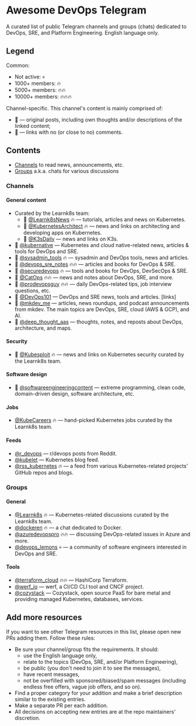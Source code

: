 # Awesome DevOps Telegram

A curated list of public Telegram channels and groups (chats) dedicated to DevOps, SRE, and Platform Engineering. English language only.

## Legend

Common:
- Not active: :skull:
- 1000+ members: :fire:
- 5000+ members: :fire::fire:
- 10000+ members: :fire::fire::fire:

Channel-specific. This channel's content is mainly comprised of:
- :memo: — original posts, including own thoughts and/or descriptions of the linked content;
- :link: — links with no (or close to no) comments.

## Contents

- [Channels](#channels) to read news, announcements, etc.
- [Groups](#groups) a.k.a. chats for various discussions

### Channels

#### General content

- Curated by the Learnk8s team:
  - :memo: [@Learnk8sNews](https://t.me/Learnk8sNews) :fire: — tutorials, articles and news on Kubernetes.
  - :memo: [@KubernetesArchitect](https://t.me/KubernetesArchitect) :fire: — news and links on architecting and developing apps on Kubernetes.
  - :memo: [@K3sDaily](https://t.me/K3sDaily) — news and links on K3s.
- :memo: [@kubernative](https://t.me/kubernative) — Kubernetes and cloud native-related news, articles & tools for DevOps and SRE.
- :link: [@sysadmin_tools](https://t.me/sysadmin_tools) :fire: — sysadmin and DevOps tools, news and articles.
- :memo: [@devops_sre_notes](https://t.me/devops_sre_notes) :fire::fire: — articles and books for DevOps & SRE.
- :link: [@securedevops](https://t.me/securedevops) :fire: — tools and books for DevOps, DevSecOps & SRE.
- :memo: [@CatOps](https://t.me/catops) :fire::fire: — news and notes about DevOps, SRE, and more.
- :memo: [@prodevopsguy](https://t.me/prodevopsguy) :fire::fire: — daily DevOps-related tips, job interview questions, etc.
- :link: [@DevOps101](https://t.me/DevOps101) — DevOps and SRE news, tools and articles. [links]
- :memo: [@mkdev_me](https://t.me/mkdev_me) — articles, news roundups, and podcast announcements from mkdev. The main topics are DevOps, SRE, cloud (AWS & GCP), and AI.
- :link: [@deep_thought_aas](https://t.me/deep_thought_aas) — thoughts, notes, and reposts about DevOps, architecture, and maps.

#### Security

- :memo: [@Kubesploit](https://t.me/Kubesploit) :fire: — news and links on Kubernetes security curated by the Learnk8s team.

#### Software design
- :memo: [@softwareengineeringcontent](https://t.me/softwareengineeringcontent) — extreme programming, clean code, domain-driven design, software architecture, etc.

#### Jobs

- [@KubeCareers](https://t.me/KubeCareers) :fire: — hand-picked Kubernetes jobs curated by the Learnk8s team.

#### Feeds

- [@r_devops](https://t.me/r_devops) — r/devops posts from Reddit.
- [@kubelet](https://t.me/kubelet) — Kubernetes blog feed.
- [@rss_kubernetes](https://t.me/rss_kubernetes) :fire: — a feed from various Kubernetes-related projects' GitHub repos and blogs.

### Groups

#### General

- [@Learnk8s](https://t.me/learnk8s) :fire: — Kubernetes-related discussions curated by the Learnk8s team.
- [@dockeren](https://t.me/dockeren) :fire: — a chat dedicated to Docker.
- [@azuredevopspro](https://t.me/azuredevopspro) :fire::fire: — discussing DevOps-related issues in Azure and more.
- [@devops_lemons](https://t.me/devops_lemons) :skull: — a community of software engineers interested in DevOps and SRE.

#### Tools

- [@terraform_cloud](https://t.me/terraform_Cloud) :fire::fire: — HashiCorp Terraform.
- [@werf_io](https://t.me/werf_io) — werf, a CI/CD CLI tool and CNCF project.
- [@cozystack](https://t.me/cozystack) — Cozystack, open source PaaS for bare metal and providing managed Kubernetes, databases, services.

## Add more resources

If you want to see other Telegram resources in this list, please open new PRs adding them. Follow these rules:
- Be sure your channel/group fits the requirements. It should:
  - use the English language only,
  - relate to the topics (DevOps, SRE, and/or Platform Engineering),
  - be public (you don't need to join it to see the messages),
  - have recent messages,
  - not be overfilled with sponsored/biased/spam messages (including endless free offers, vague job offers, and so on).
- Find a proper category for your addition and make a brief description similar to the existing entries.
- Make a separate PR per each addition.
- All decisions on accepting new entries are at the repo maintainers' discretion.
